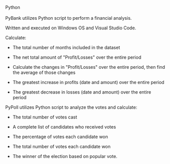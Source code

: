 Python<br>
<br>
PyBank utilizes Python script to perform a financial analysis. 

Written and executed on Windows OS and Visual Studio Code.

Calculate:
  * The total number of months included in the dataset

  * The net total amount of "Profit/Losses" over the entire period

  * Calculate the changes in "Profit/Losses" over the entire period, then find the average of those changes

  * The greatest increase in profits (date and amount) over the entire period

  * The greatest decrease in losses (date and amount) over the entire period
  <p align="center><img src="Analysis/PyPoll.PNG"></p>

PyPoll utilizes Python script to analyze the votes and calculate:

  * The total number of votes cast

  * A complete list of candidates who received votes

  * The percentage of votes each candidate won

  * The total number of votes each candidate won

  * The winner of the election based on popular vote.
  
  <p align="center><img src="Analysis/PyPoll.PNG"></p>
